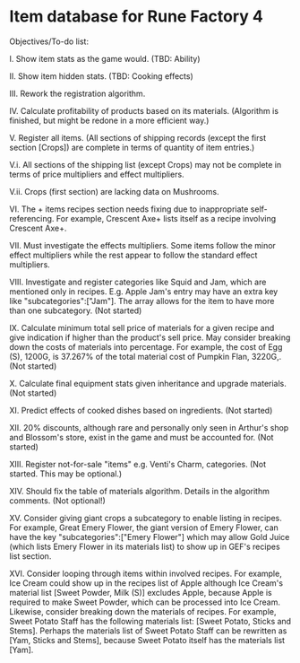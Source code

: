 # Item database for Rune Factory 4

Objectives/To-do list:

I. Show item stats as the game would. (TBD: Ability)

II. Show item hidden stats. (TBD: Cooking effects)

III. Rework the registration algorithm.

IV. Calculate profitability of products based on its materials. (Algorithm is finished, but might be redone in a more efficient way.)

V. Register all items. (All sections of shipping records (except the first section [Crops]) are complete in terms of quantity of item entries.)

V.i. All sections of the shipping list (except Crops) may not be complete in terms of price multipliers and effect multipliers.

V.ii. Crops (first section) are lacking data on Mushrooms.

VI. The + items recipes section needs fixing due to inappropriate self-referencing. For example, Crescent Axe+ lists itself as a recipe involving Crescent Axe+.

VII. Must investigate the effects multipliers. Some items follow the minor effect multipliers while the rest appear to follow the standard effect multipliers.

VIII. Investigate and register categories like Squid and Jam, which are mentioned only in recipes. E.g. Apple Jam's entry may have an extra key like "subcategories":["Jam"]. The array allows for the item to have more than one subcategory. (Not started)

IX. Calculate minimum total sell price of materials for a given recipe and give indication if higher than the product's sell price. May consider breaking down the costs of materials into percentage. For example, the cost of Egg (S), 1200G, is 37.267% of the total material cost of Pumpkin Flan, 3220G,. (Not started)

X. Calculate final equipment stats given inheritance and upgrade materials. (Not started)

XI. Predict effects of cooked dishes based on ingredients. (Not started)

XII. 20% discounts, although rare and personally only seen in Arthur's shop and Blossom's store, exist in the game and must be accounted for. (Not started)

XIII. Register not-for-sale "items" e.g. Venti's Charm, categories. (Not started. This may be optional.)

XIV. Should fix the table of materials algorithm. Details in the algorithm comments. (Not optional!)

XV. Consider giving giant crops a subcategory to enable listing in recipes. For example, Great Emery Flower, the giant version of Emery Flower, can have the key "subcategories":["Emery Flower"] which may allow Gold Juice (which lists Emery Flower in its materials list) to show up in GEF's recipes list section.

XVI. Consider looping through items within involved recipes. For example, Ice Cream could show up in the recipes list of Apple although Ice Cream's material list [Sweet Powder, Milk (S)] excludes Apple, because Apple is required to make Sweet Powder, which can be processed into Ice Cream. Likewise, consider breaking down the materials of recipes. For example, Sweet Potato Staff has the following materials list: [Sweet Potato, Sticks and Stems]. Perhaps the materials list of Sweet Potato Staff can be rewritten as [Yam, Sticks and Stems], because Sweet Potato itself has the materials list [Yam].
